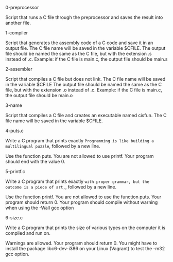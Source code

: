 0-preprocessor

Script that runs a C file through the preprocessor and saves the result into another file.

1-compiler

Script that generates the assembly code of a C code and save it in an output file. The C file name will be saved in the variable $CFILE. The output file should be named the same as the C file, but with the extension .s instead of .c. Example: if the C file is main.c, the output file should be main.s

2-assembler

Script that compiles a C file but does not link. The C file name will be saved in the variable $CFILE The output file should be named the same as the C file, but with the extension .o instead of .c. Example: if the C file is main.c, the output file should be main.o

3-name

Script that compiles a C file and creates an executable named cisfun. The C file name will be saved in the variable $CFILE.

4-puts.c

Write a C program that prints exactly ``Programming is like building a multilingual puzzle``, followed by a new line.

Use the function puts. You are not allowed to use printf. Your program should end with the value 0.



5-printf.c

Write a C program that prints exactly ``with proper grammar, but the outcome is a piece of art,``, followed by a new line.

Use the function printf. You are not allowed to use the function puts. Your program should return 0. Your program should compile without warning when using the -Wall gcc option



6-size.c

Write a C program that prints the size of various types on the computer it is compiled and run on.

Warnings are allowed. Your program should return 0. You might have to install the package libc6-dev-i386 on your Linux (Vagrant) to test the -m32 gcc option.
